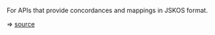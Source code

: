 


For APIs that provide concordances and mappings in JSKOS format.



⇒ [source](https://github.com/gbv/cocoda/tree/dev/src/providers/mappings-api-provider.js)